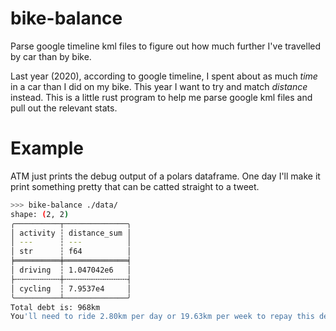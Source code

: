 # bike-balance
Parse google timeline kml files to figure out how much further I've travelled by car than by bike.

Last year (2020), according to google timeline,
I spent about as much _time_ in a car than I did on my bike. This year I want
to try and match _distance_ instead. This is a little rust program to help me parse google 
kml files and pull out the relevant stats.

# Example

ATM just prints the debug output of a polars dataframe. One day I'll make it print
something pretty that can be catted straight to a tweet.

```bash
>>> bike-balance ./data/
shape: (2, 2)
╭──────────┬──────────────╮
│ activity ┆ distance_sum │
│ ---      ┆ ---          │
│ str      ┆ f64          │
╞══════════╪══════════════╡
│ driving  ┆ 1.047042e6   │
├╌╌╌╌╌╌╌╌╌╌┼╌╌╌╌╌╌╌╌╌╌╌╌╌╌┤
│ cycling  ┆ 7.9537e4     │
╰──────────┴──────────────╯
Total debt is: 968km
You'll need to ride 2.80km per day or 19.63km per week to repay this debt
```
